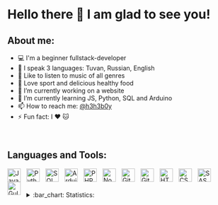 # Hello there 👋 I am glad to see you!

## About me:

+ 💻 I'm a beginner fullstack-developer
+ 💬 I speak 3 languages: Tuvan, Russian, English
+ 🎵 Like to listen to music of all genres
+ 💪 Love sport and delicious healthy food
+ 🔭 I’m currently working on a website
+ 🌱 I’m currently learning JS, Python, SQL and Arduino
+ 📫 How to reach me: [@h3h3b0y](https://t.me/h3h3b0y)
+ ⚡ Fun fact: I ❤️ 🐱

<br />

## Languages and Tools:

<img align="left" alt="JavaScript" width="30px" style="padding-right:10px;" src="https://cdn.jsdelivr.net/gh/devicons/devicon/icons/javascript/javascript-plain.svg" />
<img align="left" alt="Python" width="30px" style="padding-right:10px;" src="https://cdn.jsdelivr.net/gh/devicons/devicon/icons/python/python-original.svg" />
<img align="left" alt="SQL" width="30px" style="padding-right:10px;" src="https://cdn.jsdelivr.net/gh/devicons/devicon/icons/mysql/mysql-original.svg" />
<img align="left" alt="Arduino" width="30px" style="padding-right:10px;" src="https://cdn.jsdelivr.net/gh/devicons/devicon/icons/arduino/arduino-original.svg" />
<img align="left" alt="PHP" width="30px" style="padding-right:10px;" src="https://cdn.jsdelivr.net/gh/devicons/devicon/icons/php/php-plain.svg" />
<img align="left" alt="NodeJS" width="30px" style="padding-right:10px;" src="https://cdn.jsdelivr.net/gh/devicons/devicon/icons/nodejs/nodejs-original.svg" />
<img align="left" alt="GitHub" width="30px" style="padding-right:10px;" src="https://cdn.jsdelivr.net/gh/devicons/devicon/icons/github/github-original.svg" />
<img align="left" alt="Git" width="30px" style="padding-right:10px;" src="https://cdn.jsdelivr.net/gh/devicons/devicon/icons/git/git-original.svg" />
<img align="left" alt="HTML" width="30px" style="padding-right:10px;" src="https://cdn.jsdelivr.net/gh/devicons/devicon/icons/html5/html5-original.svg" />
<img align="left" alt="CSS" width="30px" style="padding-right:10px;" src="https://cdn.jsdelivr.net/gh/devicons/devicon/icons/css3/css3-original.svg" />
<img align="left" alt="SASS" width="30px"  style="padding-right:10px;" src="https://cdn.jsdelivr.net/gh/devicons/devicon/icons/sass/sass-original.svg" />
<img align="left" alt="Gulp" width="30px" style="padding-right:10px;" src="https://cdn.jsdelivr.net/gh/devicons/devicon/icons/gulp/gulp-plain.svg" />

<br />
<br />
<br />

<details>
  <summary>:bar_chart: Statistics:</summary>
  <br />
  <img align="center" alt="codeSTACKr's GitHub Stats" src="https://github-readme-stats.vercel.app/api?username=erutou&show_icons=true&theme=radical" />
  <br />
  <br />
  <img align="center" alt="codeSTACKr's GitHub Stats" src="https://github-readme-stats.vercel.app/api/top-langs/?username=erutou&langs_count=8&&hide_progress=true&theme=radical" />
</details>
